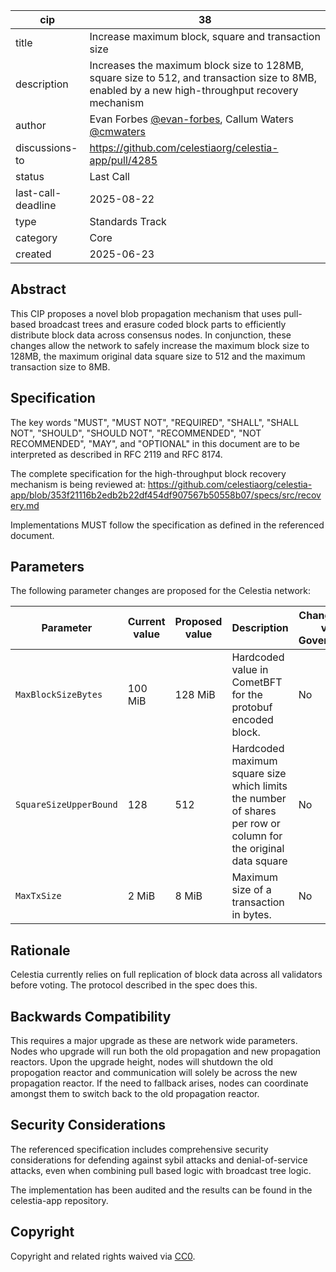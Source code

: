 | cip | 38 |
| - | - |
| title | Increase maximum block, square and transaction size |
| description | Increases the maximum block size to 128MB, square size to 512, and transaction size to 8MB, enabled by a new high-throughput recovery mechanism |
| author | Evan Forbes [@evan-forbes](https://github.com/evan-forbes), Callum Waters [@cmwaters](https://github.com/cmwaters) |
| discussions-to | <https://github.com/celestiaorg/celestia-app/pull/4285> |
| status | Last Call |
| last-call-deadline | 2025-08-22 |
| type | Standards Track |
| category | Core |
| created | 2025-06-23 |

## Abstract

This CIP proposes a novel blob propagation mechanism that uses pull-based broadcast trees and erasure coded block parts to efficiently distribute block data across consensus nodes. In conjunction, these changes allow the network to safely increase the maximum block size to 128MB, the maximum original data square size to 512 and the maximum transaction size to 8MB.

## Specification

The key words "MUST", "MUST NOT", "REQUIRED", "SHALL", "SHALL NOT", "SHOULD", "SHOULD NOT", "RECOMMENDED", "NOT RECOMMENDED", "MAY", and "OPTIONAL" in this document are to be interpreted as described in RFC 2119 and RFC 8174.

The complete specification for the high-throughput block recovery mechanism is being reviewed at:
<https://github.com/celestiaorg/celestia-app/blob/353f21116b2edb2b22df454df907567b50558b07/specs/src/recovery.md>

Implementations MUST follow the specification as defined in the referenced document.

## Parameters

The following parameter changes are proposed for the Celestia network:

| Parameter | Current value | Proposed value | Description | Changeable via Governance |
|-----------|---------------|----------------|-------------|---------------------------|
| `MaxBlockSizeBytes` | 100 MiB | 128 MiB | Hardcoded value in CometBFT for the protobuf encoded block. | No |
| `SquareSizeUpperBound` | 128 | 512 | Hardcoded maximum square size which limits the number of shares per row or column for the original data square | No |
| `MaxTxSize` | 2 MiB | 8 MiB | Maximum size of a transaction in bytes. | No |

## Rationale

Celestia currently relies on full replication of block data across all validators before voting. The protocol described in the spec does this.

## Backwards Compatibility

This requires a major upgrade as these are network wide parameters. Nodes who upgrade will
run both the old propagation and new propagation reactors. Upon the upgrade height, nodes will shutdown the old propogation reactor and communication will solely be across the new propagation reactor. If the need to fallback arises, nodes can coordinate amongst them to switch back to the old propagation reactor.

## Security Considerations

The referenced specification includes comprehensive security considerations for defending against sybil attacks and denial-of-service attacks, even when combining pull based logic with broadcast tree logic.

The implementation has been audited and the results can be found in the celestia-app repository.

## Copyright

Copyright and related rights waived via [CC0](https://github.com/celestiaorg/CIPs/blob/main/LICENSE).
